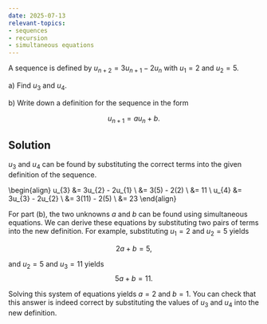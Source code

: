 ```yaml
---
date: 2025-07-13
relevant-topics: 
- sequences
- recursion
- simultaneous equations
---
```


A sequence is defined by $u_{n + 2} = 3u_{n + 1} - 2u_{n}$ with $u_{1} = 2$ and $u_{2} = 5$.

a)  Find $u_{3}$ and $u_{4}$.

b)  Write down a definition for the sequence in the form

$$
u_{n+1} = au_{n} + b.
$$

## Solution

$u_{3}$ and $u_{4}$ can be found by substituting the correct terms into the given definition of the sequence.

\begin{align}
    u_{3}   &= 3u_{2} - 2u_{1} \\
            &= 3(5) - 2(2) \\
            &= 11 \\
    u_{4}   &= 3u_{3} - 2u_{2} \\
            &= 3(11) - 2(5) \\
            &= 23
\end{align}

For part (b), the two unknowns $a$ and $b$ can be found using simultaneous equations. We can derive these equations by substituting two pairs of terms into the new definition. For example, substituting $u_{1} = 2$ and $u_{2} = 5$ yields 

$$
2a + b = 5,
$$

and $u_{2} = 5$ and $u_{3} = 11$ yields 
$$
5a + b = 11.
$$

Solving this system of equations yields $a = 2$ and $b = 1$. You can check that this answer is indeed correct by substituting the values of $u_{3}$ and $u_{4}$ into the new definition.